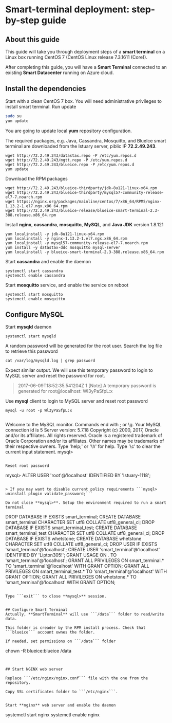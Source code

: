 # Smart-terminal deployment: step-by-step guide

## About this guide
This guide will take you through deployment steps of a **smart terminal**
on a Linux box running CentOS 7 (CentOS Linux release 7.3.1611 (Core)).

After completing this guide, you will have a **Smart Terminal**
connected to an existing **Smart Datacenter** running on Azure cloud.


## Install the dependencies
Start with a clean CentOS 7 box.
You will need administrative privileges to install smart terminal. Run update

```bash
sudo su
yum update
```
You are going to update local **yum** repository configuration.

The required packages, e.g. Java, Cassandra, Mosquitto, and BlueIce smart terminal
are downloaded from the Istuary server, piblic IP **72.2.49.243**.

```
wget http://72.2.49.243/datastax.repo -P /etc/yum.repos.d
wget http://72.2.49.243/mqtt.repo -P /etc/yum.repos.d
wget http://72.2.49.243/blueice.repo -P /etc/yum.repos.d
yum update
```

Download the RPM packages
```
wget http://72.2.49.243/blueice-thirdparty/jdk-8u121-linux-x64.rpm
wget http://72.2.49.243/blueice-thirdparty/mysql57-community-release-el7-7.noarch.rpm
wget https://nginx.org/packages/mainline/centos/7/x86_64/RPMS/nginx-1.13.2-1.el7.ngx.x86_64.rpm
wget http://72.2.49.243/blueice-release/blueice-smart-terminal-2.3-388.release.x86_64.rpm
```

Install **nginx**, **cassandra**, **mosquitto**, **MySQL**, and **Java JDK** version 1.8.121
```
yum localinstall -y jdk-8u121-linux-x64.rpm
yum localinstall -y nginx-1.13.2-1.el7.ngx.x86_64.rpm
yum localinstall -y mysql57-community-release-el7-7.noarch.rpm
yum install -y datastax-ddc mosquitto mysql-server
yum localinstall -y blueice-smart-terminal-2.3-388.release.x86_64.rpm
```


Start **cassandra** and enable the daemon
```
systemctl start cassandra
systemctl enable cassandra
```


Start **mosquitto** service, and enable the service on reboot
```
systemctl start mosquitto
systemctl enable mosquitto
```


## Configure **MySQL**

Start **mysqld** daemon
```
systemctl start mysqld
```

A random password will be generated for the root user. Search the log file to retrieve this password
```
cat /var/log/mysqld.log | grep password
```

Expect similar output. We will use this temporary password to login to MySQL server and reset the password for root.

> 2017-06-09T18:52:35.541204Z 1 [Note] A temporary password is generated for root@localhost: Wl3yPaSfpL:x

Use **mysql** client to login to MySQL server and reset root password

```
mysql -u root -p Wl3yPaSfpL:x
```


> ```
Welcome to the MySQL monitor.  Commands end with ; or \g.
Your MySQL connection id is 5
Server version: 5.7.18
Copyright (c) 2000, 2017, Oracle and/or its affiliates. All rights reserved.
Oracle is a registered trademark of Oracle Corporation and/or its
affiliates. Other names may be trademarks of their respective
owners.
Type 'help;' or '\h' for help. Type '\c' to clear the current input statement.
mysql> 
```

Reset root password
```
mysql> ALTER USER 'root'@'localhost' IDENTIFIED BY 'Istuary-1118';
```

> If you may want to disable current policy requirements ```mysql> uninstall plugin validate_password;```

Do not close **mysql>**. Setup the environment required to run a smart terminal
```
DROP DATABASE IF EXISTS smart_terminal;
CREATE DATABASE smart_terminal CHARACTER SET utf8 COLLATE utf8_general_ci;
DROP DATABASE IF EXISTS smart_terminal_test;
CREATE DATABASE smart_terminal_test CHARACTER SET utf8 COLLATE utf8_general_ci;
DROP DATABASE IF EXISTS whetstone;
CREATE DATABASE whetstone CHARACTER SET utf8 COLLATE utf8_general_ci;
DROP USER IF EXISTS 'smart_terminal'@'localhost';
CREATE USER 'smart_terminal'@'localhost' IDENTIFIED BY 'Lipton305!';
GRANT USAGE ON *.* TO 'smart_terminal'@'localhost';
GRANT ALL PRIVILEGES ON smart_terminal.* TO 'smart_terminal'@'localhost' WITH GRANT OPTION;
GRANT ALL PRIVILEGES ON smart_terminal_test.* TO 'smart_terminal'@'localhost' WITH GRANT OPTION;
GRANT ALL PRIVILEGES ON whetstone.* TO 'smart_terminal'@'localhost' WITH GRANT OPTION;
```

Type ```exit``` to close **mysql>** session.


## Configure Smart Terminal
Actually, **SmartTerminal** will use ```/data``` folder to read/write data.

This folder is creader by the RPM install process. Check that ```blueice``` account ownes the folder.

If needed, set permissions on ```/data``` folder
```
chown -R blueice:blueice /data
```


## Start NGINX web server

Replace ```/etc/nginx/nginx.conf``` file with the one from the repository.

Copy SSL certificates folder to ```/etc/nginx```.


Start **nginx** web server and enable the daemon
```
systemctl start nginx
systemctl enable nginx
```

